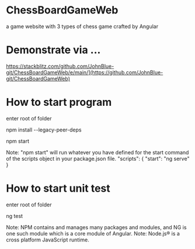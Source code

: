# ChessBoardGameWeb
a game website with 3 types of chess game crafted by Angular

# Demonstrate via ...
https://stackblitz.com/github.com/JohnBlue-git/ChessBoardGameWeb/e/main/](https://github.com/JohnBlue-git/ChessBoardGameWeb)

# How to start program
enter root of folder

npm install --legacy-peer-deps

npm start

Note: "npm start" will run whatever you have defined for the start command of the scripts object in your package.json file.
"scripts": {
  "start": "ng serve"
}

# How to start unit test
enter root of folder

ng test

Note: NPM contains and manages many packages and modules, and NG is one such module which is a core module of Angular.
Note: Node.js® is a cross platform JavaScript runtime.
